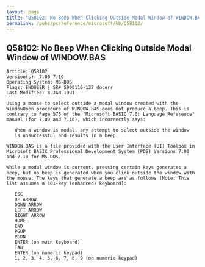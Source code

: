 ```yaml
---
layout: page
title: "Q58102: No Beep When Clicking Outside Modal Window of WINDOW.BAS"
permalink: /pubs/pc/reference/microsoft/kb/Q58102/
---
```


## Q58102: No Beep When Clicking Outside Modal Window of WINDOW.BAS

	Article: Q58102
	Version(s): 7.00 7.10
	Operating System: MS-DOS
	Flags: ENDUSER | SR# S900116-127 docerr
	Last Modified: 8-JAN-1991
	
	Using a mouse to select outside a modal window created with the
	WindowOpen procedure of WINDOW.BAS does not produce a beep. This is
	contrary to Page 575 of the "Microsoft BASIC 7.0: Language Reference"
	manual (for 7.00 and 7.10), which incorrectly says:
	
	   When a window is modal, any attempt to select outside the window
	   is unsuccessful and results in a beep.
	
	WINDOW.BAS is a file provided with the User Interface (UI) Toolbox in
	Microsoft BASIC Professional Development System (PDS) Versions 7.00
	and 7.10 for MS-DOS.
	
	While a modal window is current, pressing certain keys generates a
	beep, but no beep is generated when you click outside the window with
	the mouse. The keys that generate a beep are as follows [Note: This
	list assumes a 101-key (enhanced) keyboard]:
	
	   ESC
	   UP ARROW
	   DOWN ARROW
	   LEFT ARROW
	   RIGHT ARROW
	   HOME
	   END
	   PGUP
	   PGDN
	   ENTER (on main keyboard)
	   TAB
	   ENTER (on numeric keypad)
	   1, 2, 3, 4, 5, 6, 7, 8, 9 (on numeric keypad)
